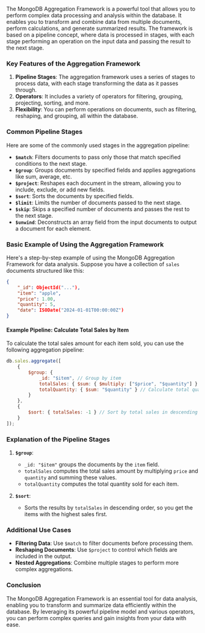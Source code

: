 The MongoDB Aggregation Framework is a powerful tool that allows you to perform complex data processing and analysis within the database. It enables you to transform and combine data from multiple documents, perform calculations, and generate summarized results. The framework is based on a pipeline concept, where data is processed in stages, with each stage performing an operation on the input data and passing the result to the next stage.

### Key Features of the Aggregation Framework

1. **Pipeline Stages**: The aggregation framework uses a series of stages to process data, with each stage transforming the data as it passes through.
2. **Operators**: It includes a variety of operators for filtering, grouping, projecting, sorting, and more.
3. **Flexibility**: You can perform operations on documents, such as filtering, reshaping, and grouping, all within the database.

### Common Pipeline Stages

Here are some of the commonly used stages in the aggregation pipeline:

- **`$match`**: Filters documents to pass only those that match specified conditions to the next stage.
- **`$group`**: Groups documents by specified fields and applies aggregations like sum, average, etc.
- **`$project`**: Reshapes each document in the stream, allowing you to include, exclude, or add new fields.
- **`$sort`**: Sorts the documents by specified fields.
- **`$limit`**: Limits the number of documents passed to the next stage.
- **`$skip`**: Skips a specified number of documents and passes the rest to the next stage.
- **`$unwind`**: Deconstructs an array field from the input documents to output a document for each element.

### Basic Example of Using the Aggregation Framework

Here's a step-by-step example of using the MongoDB Aggregation Framework for data analysis. Suppose you have a collection of `sales` documents structured like this:

```json
{
    "_id": ObjectId("..."),
    "item": "apple",
    "price": 1.00,
    "quantity": 5,
    "date": ISODate("2024-01-01T00:00:00Z")
}
```

#### Example Pipeline: Calculate Total Sales by Item

To calculate the total sales amount for each item sold, you can use the following aggregation pipeline:

```javascript
db.sales.aggregate([
    {
        $group: {
            _id: "$item", // Group by item
            totalSales: { $sum: { $multiply: ["$price", "$quantity"] } }, // Calculate total sales for each item
            totalQuantity: { $sum: "$quantity" } // Calculate total quantity sold for each item
        }
    },
    {
        $sort: { totalSales: -1 } // Sort by total sales in descending order
    }
]);
```

### Explanation of the Pipeline Stages

1. **`$group`**: 
   - `_id: "$item"` groups the documents by the `item` field.
   - `totalSales` computes the total sales amount by multiplying `price` and `quantity` and summing these values.
   - `totalQuantity` computes the total quantity sold for each item.

2. **`$sort`**: 
   - Sorts the results by `totalSales` in descending order, so you get the items with the highest sales first.

### Additional Use Cases

- **Filtering Data**: Use `$match` to filter documents before processing them.
- **Reshaping Documents**: Use `$project` to control which fields are included in the output.
- **Nested Aggregations**: Combine multiple stages to perform more complex aggregations.

### Conclusion

The MongoDB Aggregation Framework is an essential tool for data analysis, enabling you to transform and summarize data efficiently within the database. By leveraging its powerful pipeline model and various operators, you can perform complex queries and gain insights from your data with ease.